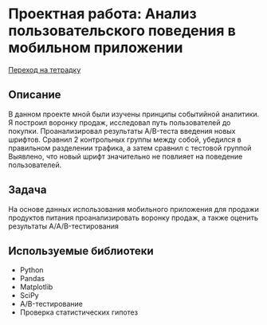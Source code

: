 # Проектная работа: Анализ пользовательского поведения в мобильном приложении

[Переход на тетрадку]()

## Описание 

В данном проекте мной были изучены принципы событийной аналитики. Я построил
воронку продаж, исследовал путь пользователей до покупки. Проанализировал
результаты A/B-теста введения новых шрифтов. Сравнил 2 контрольных группы между
собой, убедился в правильном разделении трафика, а затем сравнил с тестовой группой
Выявлено, что новый шрифт значительно не повлияет на поведение пользователей.

## Задача

На основе данных использования мобильного приложения для продажи продуктов питания проанализировать воронку продаж, а также оценить результаты A/A/B-тестирования


## Используемые библиотеки
- Python
- Pandas
- Matplotlib
- SciPy
- A/B-тестирование
- Проверка статистических гипотез



